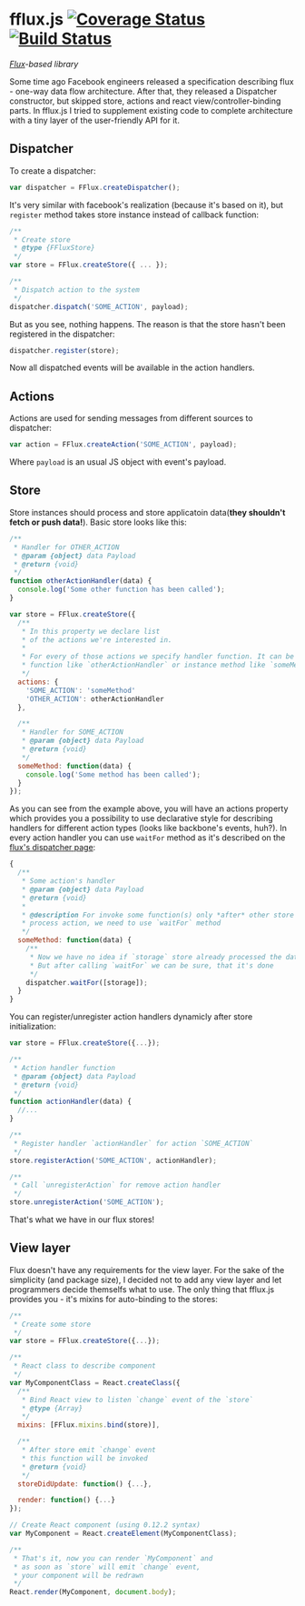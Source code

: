 fflux.js [![Coverage Status](https://coveralls.io/repos/Kureev/fflux/badge.svg)](https://coveralls.io/r/Kureev/fflux) [![Build Status](https://travis-ci.org/Kureev/fflux.svg?branch=master)](https://travis-ci.org/Kureev/fflux)
==========
*[Flux](https://facebook.github.io/flux/)-based library* 

Some time ago Facebook engineers released a specification describing flux - one-way data flow architecture. After that, they released a Dispatcher constructor, but skipped store, actions and react view/controller-binding parts. In fflux.js I tried to supplement existing code to complete architecture with a tiny layer of the user-friendly API for it.

Dispatcher
-----------
To create a dispatcher:

```javascript
var dispatcher = FFlux.createDispatcher();
```

It's very similar with facebook's realization (because it's based on it), but `register` method takes store instance instead of callback function:

```javascript
/**
 * Create store
 * @type {FFluxStore}
 */
var store = FFlux.createStore({ ... });

/**
 * Dispatch action to the system
 */
dispatcher.dispatch('SOME_ACTION', payload);
```

But as you see, nothing happens. The reason is that the store hasn't been registered in the dispatcher:

```javascript
dispatcher.register(store);
```

Now all dispatched events will be available in the action handlers.

Actions
-------
Actions are used for sending messages from different sources to dispatcher:

```javascript
var action = FFlux.createAction('SOME_ACTION', payload);
```

Where `payload` is an usual JS object with event's payload.

Store
-----
Store instances should process and store applicatoin data(**they shouldn't fetch or push data!**). Basic store looks like this:

```javascript
/**
 * Handler for OTHER_ACTION
 * @param {object} data Payload
 * @return {void}
 */
function otherActionHandler(data) {
  console.log('Some other function has been called');
}

var store = FFlux.createStore({
  /**
   * In this property we declare list
   * of the actions we're interested in.
   *
   * For every of those actions we specify handler function. It can be independent
   * function like `otherActionHandler` or instance method like `someMethod`
   */
  actions: {
    'SOME_ACTION': 'someMethod'
    'OTHER_ACTION': otherActionHandler
  },

  /**
   * Handler for SOME_ACTION
   * @param {object} data Payload
   * @return {void}
   */
  someMethod: function(data) {
    console.log('Some method has been called');
  }
});
```

As you can see from the example above, you will have an actions property which provides you a possibility to use declarative style for describing handlers for different action types (looks like backbone's events, huh?). In every action handler you can use `waitFor` method as it's described on the [flux's dispatcher page](http://facebook.github.io/flux/docs/dispatcher.html#content):

```javascript
{
  /**
   * Some action's handler
   * @param {object} data Payload
   * @return {void}
   *
   * @description For invoke some function(s) only *after* other store
   * process action, we need to use `waitFor` method
   */
  someMethod: function(data) {
    /**
     * Now we have no idea if `storage` store already processed the data
     * But after calling `waitFor` we can be sure, that it's done
     */
    dispatcher.waitFor([storage]);
  }
}
```

You can register/unregister action handlers dynamicly after store initialization:

```javascript
var store = FFlux.createStore({...});

/**
 * Action handler function
 * @param {object} data Payload
 * @return {void}
 */
function actionHandler(data) {
  //...
}

/**
 * Register handler `actionHandler` for action `SOME_ACTION`
 */
store.registerAction('SOME_ACTION', actionHandler);

/**
 * Call `unregisterAction` for remove action handler
 */
store.unregisterAction('SOME_ACTION');
```

That's what we have in our flux stores!

View layer
------------------------------------------
Flux doesn't have any requirements for the view layer.
For the sake of the simplicity (and package size), I decided not to add any view layer and let programmers decide themselfs what to use. The only thing that fflux.js provides you - it's mixins for auto-binding to the stores:

```javascript
/**
 * Create some store
 */
var store = FFlux.createStore({...});

/**
 * React class to describe component
 */
var MyComponentClass = React.createClass({
  /**
   * Bind React view to listen `change` event of the `store`
   * @type {Array}
   */
  mixins: [FFlux.mixins.bind(store)],

  /**
   * After store emit `change` event
   * this function will be invoked
   * @return {void}
   */
  storeDidUpdate: function() {...},

  render: function() {...}
});

// Create React component (using 0.12.2 syntax)
var MyComponent = React.createElement(MyComponentClass);

/**
 * That's it, now you can render `MyComponent` and
 * as soon as `store` will emit `change` event, 
 * your component will be redrawn
 */
React.render(MyComponent, document.body);
``` 